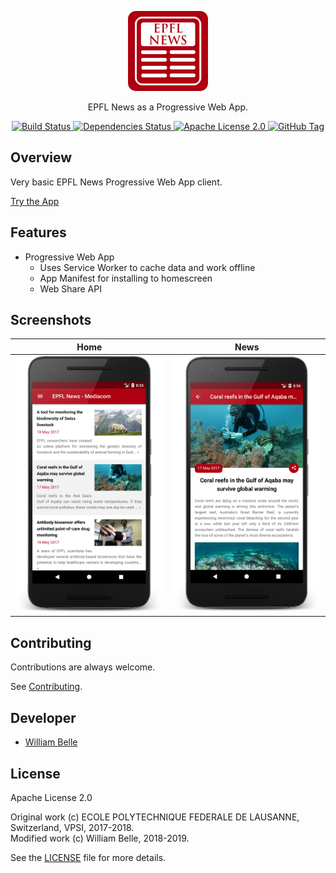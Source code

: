 <p align="center">
  <img alt="EPFL News Reader" width=" 128" height=" 128" src="https://raw.githubusercontent.com/innovativeinnovation/epfl-news-reader/master/src/img/icons/icon-512.png" />
</p>

<p align="center">
  EPFL News as a Progressive Web App.
</p>

<p align="center">
  <a href="https://travis-ci.org/innovativeinnovation/epfl-news-reader">
    <img alt="Build Status" src="https://travis-ci.org/innovativeinnovation/epfl-news-reader.svg?branch=master">
  </a>
  <a href="https://david-dm.org/innovativeinnovation/epfl-news-reader">
    <img alt="Dependencies Status" src="https://david-dm.org/innovativeinnovation/epfl-news-reader/status.svg"/>
  </a>
  <a href="https://raw.githubusercontent.com/innovativeinnovation/epfl-news-reader/master/LICENSE">
    <img alt="Apache License 2.0" src="https://img.shields.io/badge/license-Apache%202.0-blue.svg">
  </a>
  <a href='https://github.com/innovativeinnovation/epfl-news-reader/tags'>
    <img alt="GitHub Tag" src="https://img.shields.io/github/tag/innovativeinnovation/epfl-news-reader.svg" />
  </a>
</p>

Overview
--------

Very basic EPFL News Progressive Web App client.

[Try the App](https://innovativeinnovation.github.io/epfl-news-reader/)

Features
--------

  * Progressive Web App
    * Uses Service Worker to cache data and work offline
    * App Manifest for installing to homescreen
    * Web Share API

Screenshots
-----------

Home                                |  News
:----------------------------------:|:--------------------------------------:		
![Home](https://raw.githubusercontent.com/innovativeinnovation/epfl-news-reader/master/doc/screenshot-1.png)|![News](https://raw.githubusercontent.com/innovativeinnovation/epfl-news-reader/master/doc/screenshot-2.png)

Contributing
------------

Contributions are always welcome.

See [Contributing](CONTRIBUTING.md).

Developer
---------

  * [William Belle](https://github.com/williambelle)

License
-------

Apache License 2.0

Original work (c) ECOLE POLYTECHNIQUE FEDERALE DE LAUSANNE, Switzerland, VPSI, 2017-2018.  
Modified work (c) William Belle, 2018-2019.

See the [LICENSE](LICENSE) file for more details.
